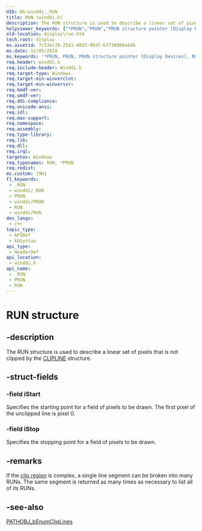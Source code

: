 ```yaml
---
UID: NS:winddi._RUN
title: RUN (winddi.h)
description: The RUN structure is used to describe a linear set of pixels that is not clipped by the CLIPLINE structure.
helpviewer_keywords: ["*PRUN","PRUN","PRUN structure pointer [Display Devices]","RUN","RUN structure [Display Devices]","display.run","grstrcts_ccdf6b98-1c92-4d72-b777-e4c075e53064.xml","winddi/PRUN","winddi/RUN"]
old-location: display\run.htm
tech.root: display
ms.assetid: 7c53ec29-2541-40d3-95df-bf73d900a6d6
ms.date: 12/05/2018
ms.keywords: '*PRUN, PRUN, PRUN structure pointer [Display Devices], RUN, RUN structure [Display Devices], display.run, grstrcts_ccdf6b98-1c92-4d72-b777-e4c075e53064.xml, winddi/PRUN, winddi/RUN'
req.header: winddi.h
req.include-header: Winddi.h
req.target-type: Windows
req.target-min-winverclnt: 
req.target-min-winversvr: 
req.kmdf-ver: 
req.umdf-ver: 
req.ddi-compliance: 
req.unicode-ansi: 
req.idl: 
req.max-support: 
req.namespace: 
req.assembly: 
req.type-library: 
req.lib: 
req.dll: 
req.irql: 
targetos: Windows
req.typenames: RUN, *PRUN
req.redist: 
ms.custom: 19H1
f1_keywords:
 - _RUN
 - winddi/_RUN
 - PRUN
 - winddi/PRUN
 - RUN
 - winddi/RUN
dev_langs:
 - c++
topic_type:
 - APIRef
 - kbSyntax
api_type:
 - HeaderDef
api_location:
 - winddi.h
api_name:
 - _RUN
 - PRUN
 - RUN
---
```


# RUN structure


## -description

The RUN structure is used to describe a linear set of pixels that is not clipped by the <a href="/windows/desktop/api/winddi/ns-winddi-clipline">CLIPLINE</a> structure.

## -struct-fields

### -field iStart

Specifies the starting point for a field of pixels to be drawn. The first pixel of the unclipped line is pixel 0.

### -field iStop

Specifies the stopping point for a field of pixels to be drawn.

## -remarks

If the <a href="/windows-hardware/drivers/">clip region</a> is complex, a single line segment can be broken into many RUNs. The same segment is returned as many times as necessary to list all of its RUNs.

## -see-also

<a href="/windows/desktop/api/winddi/nf-winddi-pathobj_benumcliplines">PATHOBJ_bEnumClipLines</a>

